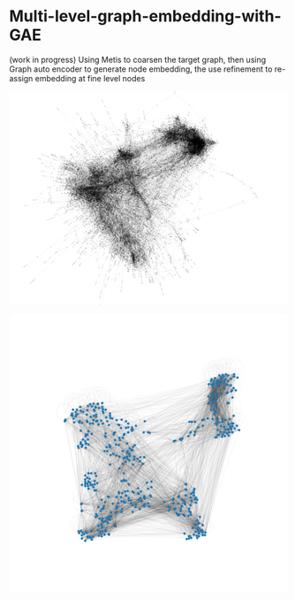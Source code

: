 # Multi-level-graph-embedding-with-GAE

(work in progress) 
Using Metis to coarsen the target graph, then using Graph auto encoder to generate node embedding, the use refinement to re-assign embedding at fine level nodes

![alt text](https://github.com/Gombessa1938/Multi-level-graph-embedding-with-GAE/blob/main/img/image.png?raw=true)


![alt text](https://github.com/Gombessa1938/Multi-level-graph-embedding-with-GAE/blob/main/img/GAE-Tsne%20with%20edges.png?raw=true)

